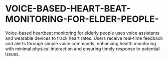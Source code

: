 # VOICE-BASED-HEART-BEAT-MONITORING-FOR-ELDER-PEOPLE-
Voice-based heartbeat monitoring for elderly people uses voice assistants and wearable devices to track heart rates. Users receive real-time feedback and alerts through simple voice commands, enhancing health monitoring with minimal physical interaction and ensuring timely response to potential issues.
